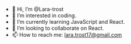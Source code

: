 - 👋 Hi, I’m @Lara-trost
- 👀 I’m interested in coding.
- 🌱 I’m currently learning JavaScript and React.
- 💞️ I’m looking to collaborate on React.
- 📫 How to reach me: lara.trost17@gmail.com

<!---
Lara-trost/Lara-trost is a ✨ special ✨ repository because its `README.md` (this file) appears on your GitHub profile.
You can click the Preview link to take a look at your changes.
--->
